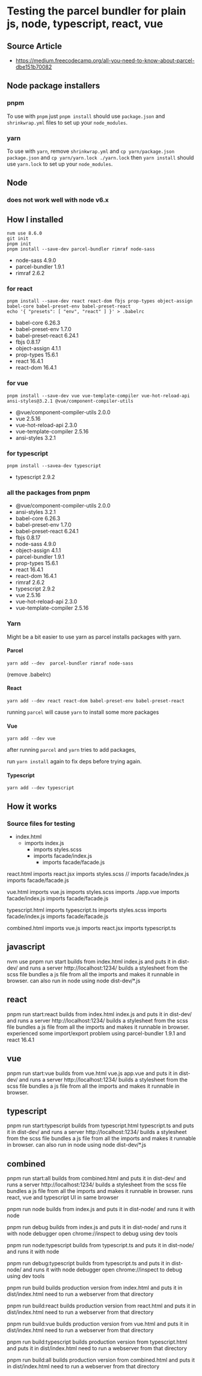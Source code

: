 # Testing the parcel bundler for plain js, node, typescript, react, vue

## Source Article

* https://medium.freecodecamp.org/all-you-need-to-know-about-parcel-dbe151b70082

## Node package installers

### pnpm

To use with `pnpm` just `pnpm install` should use `package.json` and `shrinkwrap.yml` files to set up your `node_modules`.

### yarn

To use with `yarn`, remove `shrinkwrap.yml` and `cp yarn/package.json package.json` and `cp yarn/yarn.lock ./yarn.lock` then `yarn install` should use `yarn.lock` to set up your `node_modules`.

## Node

### does not work well with node v6.x

## How I installed

```
nvm use 8.6.0
git init
pnpm init
pnpm install --save-dev parcel-bundler rimraf node-sass
```
+ node-sass 4.9.0
+ parcel-bundler 1.9.1
+ rimraf 2.6.2

### for react

```
pnpm install --save-dev react react-dom fbjs prop-types object-assign babel-core babel-preset-env babel-preset-react
echo '{ "presets": [ "env", "react" ] }' > .babelrc
```
+ babel-core 6.26.3
+ babel-preset-env 1.7.0
+ babel-preset-react 6.24.1
+ fbjs 0.8.17
+ object-assign 4.1.1
+ prop-types 15.6.1
+ react 16.4.1
+ react-dom 16.4.1

### for vue

```
pnpm install --save-dev vue vue-template-compiler vue-hot-reload-api ansi-styles@3.2.1 @vue/component-compiler-utils
```
+ @vue/component-compiler-utils 2.0.0
+ vue 2.5.16
+ vue-hot-reload-api 2.3.0
+ vue-template-compiler 2.5.16
+ ansi-styles 3.2.1

### for typescript

```
pnpm install --savea-dev typescript
```
+ typescript 2.9.2

### all the packages from pnpm

+ @vue/component-compiler-utils 2.0.0
+ ansi-styles 3.2.1
+ babel-core 6.26.3
+ babel-preset-env 1.7.0
+ babel-preset-react 6.24.1
+ fbjs 0.8.17
+ node-sass 4.9.0
+ object-assign 4.1.1
+ parcel-bundler 1.9.1
+ prop-types 15.6.1
+ react 16.4.1
+ react-dom 16.4.1
+ rimraf 2.6.2
+ typescript 2.9.2
+ vue 2.5.16
+ vue-hot-reload-api 2.3.0
+ vue-template-compiler 2.5.16

### Yarn

Might be a bit easier to use yarn as parcel installs packages with yarn.

#### Parcel

```
yarn add --dev  parcel-bundler rimraf node-sass
```
(remove .babelrc)

#### React

```
yarn add --dev react react-dom babel-preset-env babel-preset-react
```

running `parcel` will cause `yarn` to install some more packages

#### Vue

```
yarn add --dev vue
```

after running `parcel` and `yarn` tries to add packages,

run `yarn install` again to fix deps before trying again.

#### Typescript

```
yarn add --dev typescript
```

## How it works

### Source files for testing

+ index.html
	+ imports index.js
		+ imports styles.scss
		+ imports facade/index.js
			+ imports facade/facade.js

react.html
	imports react.jsx
		imports styles.scss
		// imports facade/index.js
		imports facade/facade.js

vue.html
	imports vue.js
		imports styles.scss
		imports ./app.vue
		imports facade/index.js
			imports facade/facade.js

typescript.html
	imports typescript.ts
		imports styles.scss
		imports facade/index.js
			imports facade/facade.js

combined.html
	imports vue.js
	imports react.jsx
	imports typescript.ts

## javascript
nvm use
pnpm run start
  builds from index.html index.js and puts it in dist-dev/ and runs a server
  http://localhost:1234/
  builds a stylesheet from the scss file
  bundles a js file from all the imports and makes it runnable in browser.
  can also run in node using node dist-dev/*.js

## react
pnpm run start:react
  builds from index.html index.js and puts it in dist-dev/ and runs a server
  http://localhost:1234/
  builds a stylesheet from the scss file
  bundles a js file from all the imports and makes it runnable in browser.
  experienced some import/export problem using parcel-bundler 1.9.1 and react 16.4.1

## vue
pnpm run start:vue
  builds from vue.html vue.js app.vue and puts it in dist-dev/ and runs a server
  http://localhost:1234/
  builds a stylesheet from the scss file
  bundles a js file from all the imports and makes it runnable in browser.

## typescript
pnpm run start:typescript
  builds from typescript.html typescript.ts and puts it in dist-dev/ and runs a server
  http://localhost:1234/
  builds a stylesheet from the scss file
  bundles a js file from all the imports and makes it runnable in browser.
  can also run in node using node dist-dev/*.js

## combined
pnpm run start:all
  builds from combined.html and puts it in dist-dev/ and runs a server
  http://localhost:1234/
  builds a stylesheet from the scss file
  bundles a js file from all the imports and makes it runnable in browser.
  runs react, vue and typescript UI in same browser

pnpm run node
  builds from index.js and puts it in dist-node/ and runs it with node

pnpm run debug
  builds from index.js and puts it in dist-node/ and runs it with node debugger
  open chrome://inspect to debug using dev tools

pnpm run node:typescript
  builds from typescript.ts and puts it in dist-node/ and runs it with node

pnpm run debug:typescript
  builds from typescript.ts and puts it in dist-node/ and runs it with node debugger
  open chrome://inspect to debug using dev tools

pnpm run build
  builds production version from index.html and puts it in dist/index.html
  need to run a webserver from that directory

pnpm run build:react
  builds production version from react.html and puts it in dist/index.html
  need to run a webserver from that directory

pnpm run build:vue
  builds production version from vue.html and puts it in dist/index.html
  need to run a webserver from that directory

pnpm run build:typescript
  builds production version from typescript.html and puts it in dist/index.html
  need to run a webserver from that directory

pnpm run build:all
  builds production version from combined.html and puts it in dist/index.html
  need to run a webserver from that directory
